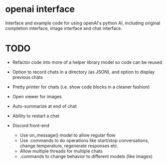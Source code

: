 # openai interface

Interface and example code for using openAI's python AI, including original completion interface,
image interface and chat interface.

# TODO

* Refactor code into more of a helper library model so code can be reused
* Option to record chats in a directory (as JSON), and option to display previous chats
* Pretty printer for chats (i.e. show code blocks in a cleaner fashion)
* Open viewer for images
* Auto-summarize at end of chat
* Ability to restart a chat

* Discord front-end
  * Use on_message() model to allow regular flow
  * Use .commands to do operations like start/stop conversations, change temperature, regenerate responses etc.
  * Allow multiple threads for multiple chats
  * .commands to change behavior to different models (like images)

